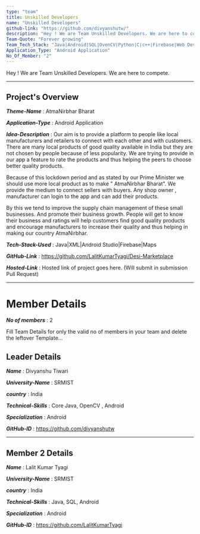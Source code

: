```yaml
---
type: "team"                   
title: Unskilled Developers
name: "Unskilled Developers"
github-link: "https://github.com/divyanshutw/"
description: "Hey ! We are Team Unskilled Developers. We are here to compete."
Team-Quote: "Forever growing"
Team_Tech_Stack: "Java|Android|SQL|OvenCV|Python|C|c++|Firebase|Web Development|HTML"
Application_Type: "Android Application"
No_Of_Member: "2"
---
```


Hey ! We are Team Unskilled Developers. We are here to compete.

---

## Project's Overview

_**Theme-Name**_ : AtmaNirbhar Bharat

_**Application-Type**_ :   Android Application

_**Idea-Description**_ :   Our aim is to provide a platform to people like local manufacturers and retailers to connect with each other and with customers. There are many local products of good quality available in India but they are not chosen by people because of less popularity. We are trying to provide in our app a feature to rate the products and thus helping the peers to choose better quality products. 

Because of this lockdown period and as stated by our Prime Minister we should use more local product as to make " AtmaNirbhar Bharat". We provide the medium to connect sellers with buyers. Any shop owner , manufacturer  can login to the app and can add their products. 

By this we tend to improve the supply chain management of these small businesses. And promote their business growth. 
People will get to know their business and ratings will help customers find good quality products and encourage manufacturers to increase their quality and thus helping in making our country AtmaNirbhar.

_**Tech-Stack-Used**_ :   Java|XML|Android Studio|Firebase|Maps

_**GitHub-Link**_ :   https://github.com/LalitKumarTyagi/Desi-Marketplace

_**Hosted-Link**_ :    Hosted link of project goes here. (Will submit in submission Pull Request)

---

# Member Details

_**No of members**_ : 2

Fill Team Details for only the valid no of members in your team and delete the leftover Template...

## Leader Details

_**Name**_ : Divyanshu Tiwari

_**University-Name**_ : SRMIST

_**country**_ : India
 
_**Technical-Skills**_ : Core Java, OpenCV , Android

_**Specialization**_ : Android

_**GitHub-ID**_ :  https://github.com/divyanshutw

---

## Member 2 Details

_**Name**_ : Lalit Kumar Tyagi

_**University-Name**_ : SRMIST

_**country**_ : India
 
_**Technical-Skills**_ : Java, SQL, Android

_**Specialization**_ : Android

_**GitHub-ID**_ :   https://github.com/LalitKumarTyagi
